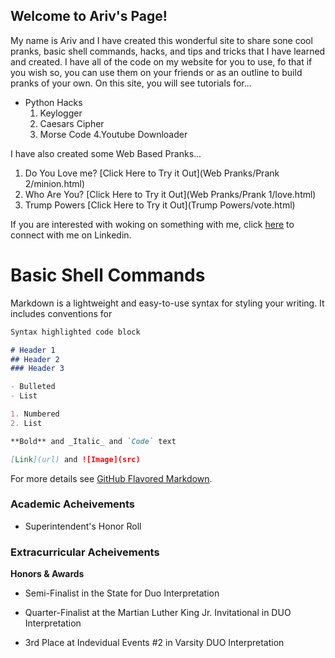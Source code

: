 ## Welcome to Ariv's Page!

My name is Ariv and I have created this wonderful site to share sone cool pranks, basic shell commands, hacks, and tips and tricks that I have learned and created. I have all of the code on my website for you to use, fo that if you wish so, you can use them on your friends or as an outline to build pranks of your own.
On this site, you will see tutorials for...
- Python Hacks
  1. Keylogger
  2. Caesars Cipher
  3. Morse Code
  4.Youtube Downloader

I have also created some Web Based Pranks...
  1. Do You Love me? [Click Here to Try it Out](Web Pranks/Prank 2/minion.html)
  2. Who Are You? [Click Here to Try it Out](Web Pranks/Prank 1/love.html)
  3. Trump Powers [Click Here to Try it Out](Trump Powers/vote.html)

If you are interested with woking on something with me, click [here](https://www.linkedin.com/in/ariv-gupta-1b250b163/) to connect with me on Linkedin.

# Basic Shell Commands

Markdown is a lightweight and easy-to-use syntax for styling your writing. It includes conventions for

```markdown
Syntax highlighted code block

# Header 1
## Header 2
### Header 3

- Bulleted
- List

1. Numbered
2. List

**Bold** and _Italic_ and `Code` text

[Link](url) and ![Image](src)
```

For more details see [GitHub Flavored Markdown](https://guides.github.com/features/mastering-markdown/).

### Academic Acheivements

- Superintendent's Honor Roll

### Extracurricular Acheivements


**Honors & Awards**

 - Semi-Finalist in the State for Duo Interpretation

- Quarter-Finalist at the Martian Luther King Jr. Invitational in DUO Interpretation

- 3rd Place at Indevidual Events #2 in Varsity DUO Interpretation

